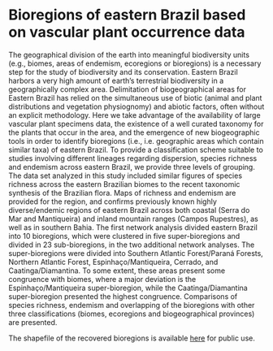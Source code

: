 # Bioregions of eastern Brazil based on vascular plant occurrence data

The geographical division of the earth into meaningful biodiversity units (e.g., biomes, areas of endemism, ecoregions or bioregions) is a necessary step for the study of biodiversity and its conservation. Eastern Brazil harbors a very high amount of earth’s terrestrial biodiversity in a geographically complex area. Delimitation of biogeographical areas for Eastern Brazil has relied on the simultaneous use of biotic (animal and plant distributions and vegetation physiognomy) and abiotic factors, often without an explicit methodology. Here we take advantage of the availability of large vascular plant specimens data, the existence of a well curated taxonomy for the plants that occur in the area, and the emergence of new biogeographic tools in order to identify bioregions (i.e., i.e. geographic areas which contain similar taxa) of eastern Brazil. To provide a classification scheme suitable to studies involving different lineages regarding dispersion, species richness and endemism across eastern Brazil, we provide three levels of grouping. The data set analyzed in this study included similar figures of species richness across the eastern Brazilian biomes to the recent taxonomic synthesis of the Brazilian flora. Maps of richness and endemism are provided for the region, and confirms previously known highly diverse/endemic regions of eastern Brazil across both coastal (Serra do Mar and Mantiqueira) and inland mountain ranges (Campos Rupestres), as well as in southern Bahia. The first network analysis divided eastern Brazil into 10 bioregions, which were clustered in five super-bioregions and divided in 23 sub-bioregions, in the two additional network analyses. The super-bioregions were divided into Southern Atlantic Forest/Paraná Forests, Northern Atlantic Forest, Espinhaço/Mantiqueira, Cerrado, and Caatinga/Diamantina. To some extent, these areas present some congruence with biomes, where a major deviation is the Espinhaço/Mantiqueira super-bioregion, while the Caatinga/Diamantina super-bioregion presented the highest congruence. Comparisons of species richness, endemism and overlapping of the bioregions with other three classifications (biomes, ecoregions and biogeographical provinces) are presented. 

The shapefile of the recovered bioregions is available [here](https://github.com/mreginato/EBR_Bioregions/EBR_bioregions.zip) for public use.

